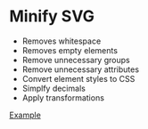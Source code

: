 # Minify SVG

- Removes whitespace
- Removes empty elements
- Remove unnecessary groups
- Remove unnecessary attributes
- Convert element styles to CSS
- Simplfy decimals
- Apply transformations

[Example](https://petercollingridge.appspot.com/svg-editor)
